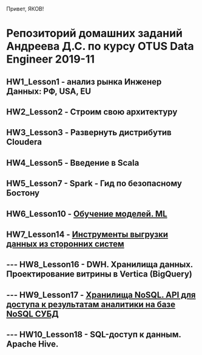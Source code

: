 Привет, ЯКОВ! 

# Репозиторий домашних заданий Андреева Д.С. по курсу OTUS Data Engineer 2019-11

## HW1_Lesson1 - анализ рынка Инженер Данных: РФ, USA, EU

## HW2_Lesson2 - Строим свою архитектуру

## HW3_Lesson3 - Развернуть дистрибутив Cloudera

## HW4_Lesson5 - Введение в Scala

## HW5_Lesson7 - Spark - Гид по безопасному Бостону

## HW6_Lesson10 - [Обучение моделей. ML](https://github.com/adm-8/data-engineer/tree/master/spark_ml)

## HW7_Lesson14 - [Инструменты выгрузки данных из сторонних систем](https://github.com/adm-8/vogel)

## --- HW8_Lesson16 - DWH. Хранилища данных. Проектирование витрины в Vertica (BigQuery)

## --- HW9_Lesson17 - [Хранилища NoSQL. API для доступа к результатам аналитики на базе NoSQL СУБД](https://github.com/adm-8/data-engineer/tree/master/no_sql)

## --- HW10_Lesson18 - SQL-доступ к данным. Apache Hive. 